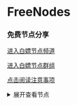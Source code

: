 # FreeNodes

### 免费节点分享

<a href="https://t.me/bpjzx2">进入白嫖节点频道</a>

<a href="https://t.me/bpjzx1">进入白嫖节点群组</a>

<a href="https://telegra.ph/呀你来啦-03-01">点击阅读注意事项</a>

<details>
  <summary>展开查看节点</summary>
  vmess://eyJ2IjoiMiIsInBzIjoi576O5Zu9XzEiLCJhZGQiOiJjbG91ZGZsYXJlLnhyZW5ibG9nLmNvbSIsInBvcnQiOiI0NDMiLCJpZCI6ImE4OTEwODMxLWY1NmItNGFjNC1jNjhmLWU0ZGQ4M2Y3MWU2MCIsImFpZCI6IjAiLCJzY3kiOiJhdXRvIiwibmV0Ijoid3MiLCJ0eXBlIjoibm9uZSIsImhvc3QiOiJ2NC54cmVuYmxvZy5jb20iLCJwYXRoIjoiL3Nha3VyYS8iLCJ0bHMiOiJ0bHMiLCJzbmkiOiIifQ==
trojan://e8553fc5-f3a0-409c-ac06-1cd93b026cf4@jgwdj1.gaox.ml:443?allowInsecure=1#%E7%BE%8E%E5%9B%BD_2
trojan://8d4ab0f0-79be-11eb-be0b-1239d0255272@id2-trojan.bonds.id:443?allowInsecure=1#%E5%8D%B0%E5%BA%A6%E5%B0%BC%E8%A5%BF%E4%BA%9A
vmess://eyJ2IjoiMiIsInBzIjoi5Yqg5ou/5aSnIiwiYWRkIjoiaW4tdjEuc2RnZG4uY29tIiwicG9ydCI6IjUwMjA2IiwiaWQiOiJiMTQ3OGUyNC00OTE2LTNhYmUtOGYxNy0xNTkzMTAxMmVjYmUiLCJhaWQiOiIxIiwic2N5IjoiYXV0byIsIm5ldCI6IndzIiwidHlwZSI6Im5vbmUiLCJob3N0IjoidGVsZWdyYW0uY2hhbm5lbC5wMnBzaGFyaW5nIiwicGF0aCI6Ii9obHMvY2N0djVwaGQubTN1OCIsInRscyI6IiIsInNuaSI6IiJ9
ss://YWVzLTI1Ni1jZmI6QmVqclF2dHU5c3FVZU51Wg@213.183.51.171:9024#%E8%8D%B7%E5%85%B0
ss://YWVzLTI1Ni1jZmI6YmY3djMzNEtLRFYzWURoSA@213.183.51.171:9070#%E8%8D%B7%E5%85%B0_1
vmess://eyJ2IjoiMiIsInBzIjoi576O5Zu9IiwiYWRkIjoiaW4tdjEuc2RnZG4uY29tIiwicG9ydCI6IjUwNDAxIiwiaWQiOiJiMTQ3OGUyNC00OTE2LTNhYmUtOGYxNy0xNTkzMTAxMmVjYmUiLCJhaWQiOiIxIiwic2N5IjoiYXV0byIsIm5ldCI6IndzIiwidHlwZSI6Im5vbmUiLCJob3N0IjoiaW4tdjEuc2RnZG4uY29tIiwicGF0aCI6Ii9obHMvY2N0djVwaGQubTN1OCIsInRscyI6IiIsInNuaSI6IiJ9
ss://YWVzLTEyOC1jZmI6UWF6RWRjVGdiMTU5QCQq@14.29.124.168:25295#%E5%B9%BF%E5%B7%9E%E5%B8%82_1
ss://YWVzLTEyOC1jZmI6UWF6RWRjVGdiMTU5QCQq@14.29.124.168:25286#%E5%B9%BF%E5%B7%9E%E5%B8%82_2
vmess://eyJ2IjoiMiIsInBzIjoi576O5Zu9XzMiLCJhZGQiOiJvei5tb29uZnJlZS50b3AiLCJwb3J0IjoiNDQzIiwiaWQiOiI4NjFlOWNkMC1jZDFkLTRmOGMtYjdkOS1iNDc0MDlkZGEzMzMiLCJhaWQiOiIwIiwic2N5IjoiYXV0byIsIm5ldCI6IndzIiwidHlwZSI6Im5vbmUiLCJob3N0Ijoib3oubW9vbmZyZWUudG9wIiwicGF0aCI6Ii8iLCJ0bHMiOiJ0bHMiLCJzbmkiOiIifQ==
ss://YWVzLTEyOC1jZmI6UWF6RWRjVGdiMTU5QCQq@14.29.124.168:25294#%E5%B9%BF%E5%B7%9E%E5%B8%82_3
ss://YWVzLTEyOC1jZmI6UWF6RWRjVGdiMTU5QCQq@14.29.124.168:25217#%E5%B9%BF%E5%B7%9E%E5%B8%82_4
ss://YWVzLTEyOC1jZmI6UWF6RWRjVGdiMTU5QCQq@14.29.124.168:25279#%E5%B9%BF%E5%B7%9E%E5%B8%82_5
ss://YWVzLTEyOC1jZmI6UWF6RWRjVGdiMTU5QCQq@14.29.124.168:25247#%E5%B9%BF%E5%B7%9E%E5%B8%82_6
vmess://eyJ2IjoiMiIsInBzIjoi56aP5bu655yB5Y6m6Zeo5biCIiwiYWRkIjoiMTEyLjQ4LjE3Ny43NCIsInBvcnQiOiI2MTExOCIsImlkIjoiMTRlM2E3NWMtZGM1YS0zODIxLWI3NGQtOWY3NWY3YzFhOGEyIiwiYWlkIjoiMCIsInNjeSI6ImF1dG8iLCJuZXQiOiJ3cyIsInR5cGUiOiJub25lIiwiaG9zdCI6IjExMi40OC4xNzcuNzQiLCJwYXRoIjoiL2luZGV4IiwidGxzIjoiIiwic25pIjoiIn0=
vmess://eyJ2IjoiMiIsInBzIjoi5bm/5Lic5L2b5bGxIiwiYWRkIjoiY21qbS5zZW5saW5zcy5saW5rIiwicG9ydCI6IjIxMTIzIiwiaWQiOiIxNGUzYTc1Yy1kYzVhLTM4MjEtYjc0ZC05Zjc1ZjdjMWE4YTIiLCJhaWQiOiIwIiwic2N5IjoiYXV0byIsIm5ldCI6IndzIiwidHlwZSI6Im5vbmUiLCJob3N0IjoiY21qbS5zZW5saW5zcy5saW5rIiwicGF0aCI6Ii9pbmRleCIsInRscyI6IiIsInNuaSI6IiJ9
ss://YWVzLTI1Ni1jZmI6S25KR2FkM0ZxVHZqcWJhWA@213.183.51.171:9014#%E8%8D%B7%E5%85%B0_2
ssr://NDIuMTU3LjE5Ni4yNTM6MTg1ODQ6b3JpZ2luOnJjNC1tZDU6aHR0cF9zaW1wbGU6UTNadVlrMHcvP3JlbWFya3M9YUhSMGNITTZMeTkwTG0xbEwySndhbnA0TWc9PSZwcm90b3BhcmFtPSZvYmZzcGFyYW09Wkc5M2JteHZZV1F1ZDJsdVpHOTNjM1Z3WkdGMFpTNWpiMjAmZ3JvdXA9VTFOU1VISnZkbWxrWlhJ
vmess://eyJ2IjoiMiIsInBzIjoi6Z+p5Zu9XzEiLCJhZGQiOiJjbWptLnNlbmxpbnNzLmxpbmsiLCJwb3J0IjoiMjExNDIiLCJpZCI6IjE0ZTNhNzVjLWRjNWEtMzgyMS1iNzRkLTlmNzVmN2MxYThhMiIsImFpZCI6IjAiLCJzY3kiOiJhdXRvIiwibmV0Ijoid3MiLCJ0eXBlIjoibm9uZSIsImhvc3QiOiJjbWptLnNlbmxpbnNzLmxpbmsiLCJwYXRoIjoiL2luZGV4IiwidGxzIjoiIiwic25pIjoiIn0=
vmess://eyJ2IjoiMiIsInBzIjoi6aaZ5rivXzEiLCJhZGQiOiJjbWptLnNlbmxpbnNzLmxpbmsiLCJwb3J0IjoiMjExMTciLCJpZCI6IjE0ZTNhNzVjLWRjNWEtMzgyMS1iNzRkLTlmNzVmN2MxYThhMiIsImFpZCI6IjAiLCJzY3kiOiJhdXRvIiwibmV0Ijoid3MiLCJ0eXBlIjoibm9uZSIsImhvc3QiOiJjbWptLnNlbmxpbnNzLmxpbmsiLCJwYXRoIjoiL2luZGV4IiwidGxzIjoiIiwic25pIjoiIn0=
vmess://eyJ2IjoiMiIsInBzIjoi6Z+p5Zu9XzIiLCJhZGQiOiJjbWptLnNlbmxpbnNzLmxpbmsiLCJwb3J0IjoiMjExNDciLCJpZCI6IjE0ZTNhNzVjLWRjNWEtMzgyMS1iNzRkLTlmNzVmN2MxYThhMiIsImFpZCI6IjAiLCJzY3kiOiJhdXRvIiwibmV0Ijoid3MiLCJ0eXBlIjoibm9uZSIsImhvc3QiOiJjbWptLnNlbmxpbnNzLmxpbmsiLCJwYXRoIjoiL2luZGV4IiwidGxzIjoiIiwic25pIjoiIn0=
ssr://NDIuMTU3LjE5Ni4yNTA6MTg1ODQ6b3JpZ2luOnJjNC1tZDU6aHR0cF9zaW1wbGU6UTNadVlrMHcvP3JlbWFya3M9YUhSMGNITTZMeTkwTG0xbEwySndhbnA0TVE9PSZwcm90b3BhcmFtPSZvYmZzcGFyYW09Wkc5M2JteHZZV1F1ZDJsdVpHOTNjM1Z3WkdGMFpTNWpiMjAmZ3JvdXA9VTFOU1VISnZkbWxrWlhJ
ssr://NDIuMTU3LjE5Ni4yNTI6MTg1ODQ6b3JpZ2luOnJjNC1tZDU6aHR0cF9zaW1wbGU6UTNadVlrMHcvP3JlbWFya3M9NmFhWjVyaXZYekk9JnByb3RvcGFyYW09Jm9iZnNwYXJhbT1aRzkzYm14dllXUXVkMmx1Wkc5M2MzVndaR0YwWlM1amIyMCZncm91cD1VMU5TVUhKdmRtbGtaWEk=
vmess://eyJ2IjoiMiIsInBzIjoi5pel5pysXzEiLCJhZGQiOiJjbWptLnNlbmxpbnNzLmxpbmsiLCJwb3J0IjoiMjExMTQiLCJpZCI6IjE0ZTNhNzVjLWRjNWEtMzgyMS1iNzRkLTlmNzVmN2MxYThhMiIsImFpZCI6IjAiLCJzY3kiOiJhdXRvIiwibmV0Ijoid3MiLCJ0eXBlIjoibm9uZSIsImhvc3QiOiJjbWptLnNlbmxpbnNzLmxpbmsiLCJwYXRoIjoiL2luZGV4IiwidGxzIjoiIiwic25pIjoiIn0=
vmess://eyJ2IjoiMiIsInBzIjoi6aaZ5rivXzMiLCJhZGQiOiIxMTIuNDguMTc3Ljc0IiwicG9ydCI6IjYxMTE3IiwiaWQiOiIxNGUzYTc1Yy1kYzVhLTM4MjEtYjc0ZC05Zjc1ZjdjMWE4YTIiLCJhaWQiOiIwIiwic2N5IjoiYXV0byIsIm5ldCI6IndzIiwidHlwZSI6Im5vbmUiLCJob3N0IjoiIiwicGF0aCI6Ii9pbmRleCIsInRscyI6IiIsInNuaSI6IiJ9
vmess://eyJ2IjoiMiIsInBzIjoi5Y+w5rm+XzEiLCJhZGQiOiIzMzB0dy5mYW5zOC54eXoiLCJwb3J0IjoiNDQzIiwiaWQiOiI1YzcwZGE1ZC1lNjQxLTNiZjgtYjdkYy01YmFiZDg0M2ZmM2MiLCJhaWQiOiIyIiwic2N5IjoiYXV0byIsIm5ldCI6IndzIiwidHlwZSI6Im5vbmUiLCJob3N0IjoiMzMwdHcuZmFuczgueHl6IiwicGF0aCI6Ii9yYXkiLCJ0bHMiOiJ0bHMiLCJzbmkiOiIifQ==
ssr://MTgzLjIzMi4xOTcuMjU0OjE4NTg0Om9yaWdpbjpyYzQtbWQ1Omh0dHBfc2ltcGxlOlEzWnVZazB3Lz9yZW1hcmtzPTVZK3c1cm0rWHpJPSZwcm90b3BhcmFtPSZvYmZzcGFyYW09Wkc5M2JteHZZV1F1ZDJsdVpHOTNjM1Z3WkdGMFpTNWpiMjAmZ3JvdXA9VTFOU1VISnZkbWxrWlhJ
ssr://MTgzLjIxMy4yMS42NzoxODU4NDpvcmlnaW46cmM0LW1kNTpodHRwX3NpbXBsZTpRM1p1WWswdy8/cmVtYXJrcz01cGVsNXB5c1h6ST0mcHJvdG9wYXJhbT0mb2Jmc3BhcmFtPVpHOTNibXh2WVdRdWQybHVaRzkzYzNWd1pHRjBaUzVqYjIwJmdyb3VwPVUxTlNVSEp2ZG1sa1pYSQ==
  <details/>
